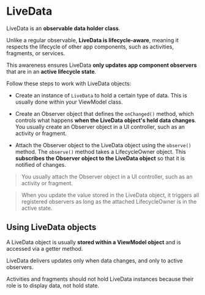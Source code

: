 # LiveData

LiveData is an **observable data holder class**.

Unlike a regular observable, **LiveData is lifecycle-aware**, meaning it respects the lifecycle of other app components, such as activities, fragments, or services.

This awareness ensures LiveData **only updates app component observers** that are in an **active lifecycle state**.

Follow these steps to work with LiveData objects:

- Create an instance of `LiveData` to hold a certain type of data. This is usually done within your ViewModel class.

- Create an Observer object that defines the `onChanged()` method, which controls what happens **when the LiveData object's held data changes**. You usually create an Observer object in a UI controller, such as an activity or fragment.

- Attach the Observer object to the LiveData object using the `observe()` method. The `observe()` method takes a LifecycleOwner object. This **subscribes the Observer object to the LiveData object** so that it is notified of changes.

> You usually attach the Observer object in a UI controller, such as an activity or fragment.

> When you update the value stored in the LiveData object, it triggers all registered observers as long as the attached LifecycleOwner is in the active state.

## Using LiveData objects

A LiveData object is usually **stored within a ViewModel object** and is accessed via a getter method.

LiveData delivers updates only when data changes, and only to active observers. 

Activities and fragments should not hold LiveData instances because their role is to display data, not hold state.
